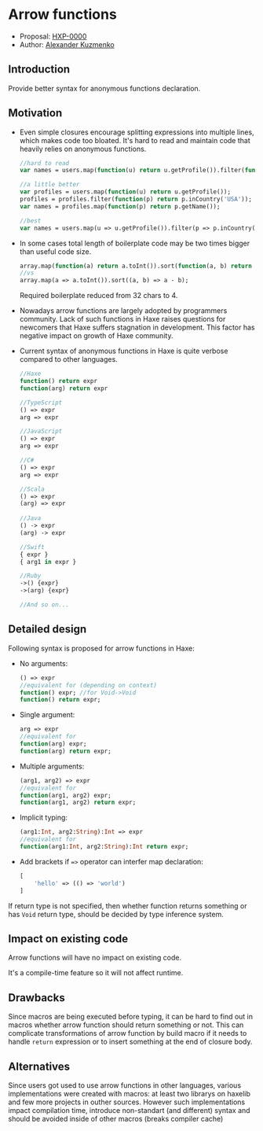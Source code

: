 # Arrow functions

* Proposal: [HXP-0000](0000-arrow-functions.md)
* Author: [Alexander Kuzmenko](https://github.com/RealyUniqueName)

## Introduction

Provide better syntax for anonymous functions declaration. 

## Motivation

* Even simple closures encourage splitting expressions into multiple lines, which makes code too bloated.
    It's hard to read and maintain code that heavily relies on anonymous functions.
    ```haxe
    //hard to read
    var names = users.map(function(u) return u.getProfile()).filter(function(p) return p.inCountry('USA')).map(function(p) return p.getName());
    
    //a little better
    var profiles = users.map(function(u) return u.getProfile());
    profiles = profiles.filter(function(p) return p.inCountry('USA'));    
    var names = profiles.map(function(p) return p.getName());

    //best
    var names = users.map(u => u.getProfile()).filter(p => p.inCountry('USA')).map(p => p.getName());
    ```

* In some cases total length of boilerplate code may be two times bigger than useful code size.
    ```haxe
    array.map(function(a) return a.toInt()).sort(function(a, b) return a - b);
    //vs
    array.map(a => a.toInt()).sort((a, b) => a - b);
    ```
    Required boilerplate reduced from 32 chars to 4. 

* Nowadays arrow functions are largely adopted by programmers community. 
    Lack of such functions in Haxe raises questions for newcomers that Haxe suffers stagnation in development.
    This factor has negative impact on growth of Haxe community.  

* Current syntax of anonymous functions in Haxe is quite verbose compared to other languages.
    ```haxe
    //Haxe
    function() return expr
    function(arg) return expr
    
    //TypeScript
    () => expr
    arg => expr

    //JavaScript
    () => expr
    arg => expr

    //C#
    () => expr
    arg => expr

    //Scala
    () => expr
    (arg) => expr
        
    //Java
    () -> expr
    (arg) -> expr
    
    //Swift
    { expr }
    { arg1 in expr }

    //Ruby
    ->() {expr}
    ->(arg) {expr}

    //And so on...
    ```

## Detailed design

Following syntax is proposed for arrow functions in Haxe: 

* No arguments:

    ```haxe
    () => expr
    //equivalent for (depending on context)
    function() expr; //for Void->Void
    function() return expr;
    ```
    
* Single argument:

    ```haxe
    arg => expr
    //equivalent for
    function(arg) expr;
    function(arg) return expr;
    ```

* Multiple arguments:

    ```haxe
    (arg1, arg2) => expr
    //equivalent for
    function(arg1, arg2) expr;
    function(arg1, arg2) return expr;
    ```

* Implicit typing:

    ```haxe
    (arg1:Int, arg2:String):Int => expr
    //equivalent for
    function(arg1:Int, arg2:String):Int return expr;
    
    ```

* Add brackets if `=>` operator can interfer map declaration:

    ```haxe
    [
        'hello' => (() => 'world')
    ]
    ```

If return type is not specified, then whether function returns something or has `Void` return type, should be decided by type inference system. 

## Impact on existing code

Arrow functions will have no impact on existing code.

It's a compile-time feature so it will not affect runtime.

## Drawbacks

Since macros are being executed before typing, it can be hard to find out in macros whether arrow function should return something or not.  This can complicate transformations of arrow function by build macro if it needs to handle `return` expression or to insert something at the end of closure body.

## Alternatives

Since users got used to use arrow functions in other languages, various implementations were created with macros: at least two librarys on haxelib
and few more projects in outher sources.
However such implementations impact compilation time, introduce non-standart (and different) syntax and should be avoided inside of other macros (breaks compiler cache)  
